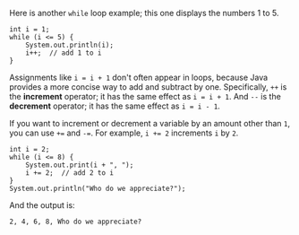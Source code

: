 Here is another `while` loop example; this one displays the numbers 1 to 5.

```code
int i = 1;
while (i <= 5) {
    System.out.println(i);
    i++;  // add 1 to i
}
```


Assignments like `i = i + 1` don't often appear in loops, because Java provides a more concise way to add and subtract by one.
Specifically, `++` is the **increment** operator; it has the same effect as `i = i + 1`.
And `--` is the **decrement** operator; it has the same effect as `i = i - 1`.


If you want to increment or decrement a variable by an amount other than `1`, you can use `+=` and `-=`.
For example, `i += 2` increments `i` by `2`.

```code
int i = 2;
while (i <= 8) {
    System.out.print(i + ", ");
    i += 2;  // add 2 to i
}
System.out.println("Who do we appreciate?");
```

And the output is:

```code
2, 4, 6, 8, Who do we appreciate?
```